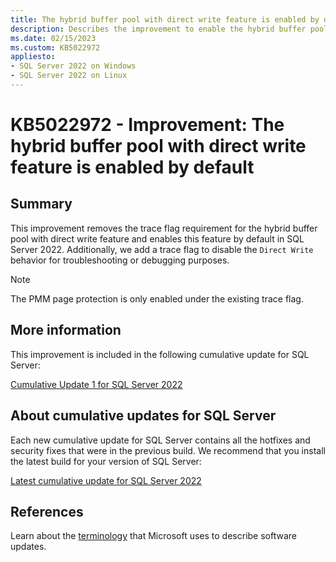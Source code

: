 ```yaml
---
title: The hybrid buffer pool with direct write feature is enabled by default
description: Describes the improvement to enable the hybrid buffer pool with direct write feature by default.
ms.date: 02/15/2023
ms.custom: KB5022972
appliesto:
- SQL Server 2022 on Windows
- SQL Server 2022 on Linux
---
```

# KB5022972 - Improvement: The hybrid buffer pool with direct write feature is enabled by default

## Summary

This improvement removes the trace flag requirement for the hybrid buffer pool with direct write feature and enables this feature by default in SQL Server 2022. Additionally, we add a trace flag to disable the `Direct Write` behavior for troubleshooting or debugging purposes.

> [!NOTE]
> The PMM page protection is only enabled under the existing trace flag.

## More information

This improvement is included in the following cumulative update for SQL Server:

[Cumulative Update 1 for SQL Server 2022](cumulativeupdate1.md)

## About cumulative updates for SQL Server

Each new cumulative update for SQL Server contains all the hotfixes and security fixes that were in the previous build. We recommend that you install the latest build for your version of SQL Server:

[Latest cumulative update for SQL Server 2022](build-versions.md)

## References

Learn about the [terminology](../../../windows-client/deployment/standard-terminology-software-updates.md) that Microsoft uses to describe software updates.

